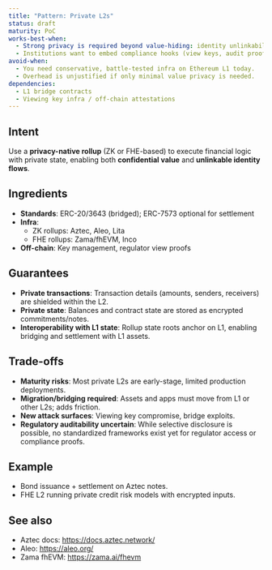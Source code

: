 ```yaml
---
title: "Pattern: Private L2s"
status: draft
maturity: PoC
works-best-when:
  - Strong privacy is required beyond value-hiding: identity unlinkability, programmable access.
  - Institutions want to embed compliance hooks (view keys, audit proofs).
avoid-when:
  - You need conservative, battle-tested infra on Ethereum L1 today.
  - Overhead is unjustified if only minimal value privacy is needed.
dependencies:
  - L1 bridge contracts
  - Viewing key infra / off-chain attestations
---
```


## Intent

Use a **privacy-native rollup** (ZK or FHE-based) to execute financial logic with private state, enabling both **confidential value** and **unlinkable identity flows**.

## Ingredients

- **Standards**: ERC-20/3643 (bridged); ERC-7573 optional for settlement
- **Infra**:
  - ZK rollups: Aztec, Aleo, Lita
  - FHE rollups: Zama/fhEVM, Inco
- **Off-chain**: Key management, regulator view proofs

## Guarantees

- **Private transactions**: Transaction details (amounts, senders, receivers) are shielded within the L2.
- **Private state**: Balances and contract state are stored as encrypted commitments/notes.
- **Interoperability with L1 state**: Rollup state roots anchor on L1, enabling bridging and settlement with L1 assets.

## Trade-offs

- **Maturity risks**: Most private L2s are early-stage, limited production deployments.
- **Migration/bridging required**: Assets and apps must move from L1 or other L2s; adds friction.
- **New attack surfaces**: Viewing key compromise, bridge exploits.
- **Regulatory auditability uncertain**: While selective disclosure is possible, no standardized frameworks exist yet for regulator access or compliance proofs.

## Example

- Bond issuance + settlement on Aztec notes.
- FHE L2 running private credit risk models with encrypted inputs.

## See also

- Aztec docs: https://docs.aztec.network/
- Aleo: https://aleo.org/
- Zama fhEVM: https://zama.ai/fhevm
